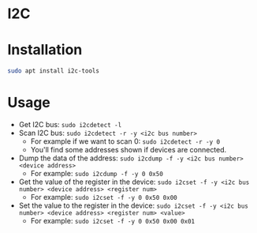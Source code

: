# I2C

# Installation

```bash
sudo apt install i2c-tools
```

# Usage

* Get I2C bus: `sudo i2cdetect -l`
* Scan I2C bus: `sudo i2cdetect -r -y <i2c bus number>`
  - For example if we want to scan 0: `sudo i2cdetect -r -y 0`
  - You'll find some addresses shown if devices are connected.
* Dump the data of the address: `sudo i2cdump -f -y <i2c bus number> <device address>`
  - For example: `sudo i2cdump -f -y 0 0x50`
* Get the value of the register in the device: `sudo i2cset -f -y <i2c bus number> <device address> <register num>`
  - For example: `sudo i2cset -f -y 0 0x50 0x00`
* Set the value to the register in the device: `sudo i2cset -f -y <i2c bus number> <device address> <register num> <value>`
  - For example: `sudo i2cset -f -y 0 0x50 0x00 0x01`
